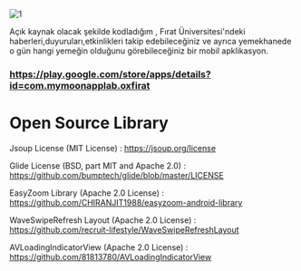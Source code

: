 ![1](https://user-images.githubusercontent.com/25854605/53684051-984a6580-3d19-11e9-99ef-29e47fb93802.jpg)

Açık kaynak olacak şekilde kodladığım , Fırat Üniversitesi'ndeki haberleri,duyuruları,etkinlikleri takip edebileceğiniz ve ayrıca yemekhanede o gün hangi yemeğin olduğunu görebileceğiniz bir mobil apklikasyon.



### https://play.google.com/store/apps/details?id=com.mymoonapplab.oxfirat



# Open Source Library

Jsoup License (MIT License) : https://jsoup.org/license 

Glide License (BSD, part MIT and Apache 2.0) : https://github.com/bumptech/glide/blob/master/LICENSE

EasyZoom Library (Apache 2.0 License) : https://github.com/CHIRANJIT1988/easyzoom-android-library

WaveSwipeRefresh Layout (Apache 2.0 License) : https://github.com/recruit-lifestyle/WaveSwipeRefreshLayout

AVLoadingIndicatorView (Apache 2.0 License) : https://github.com/81813780/AVLoadingIndicatorView
